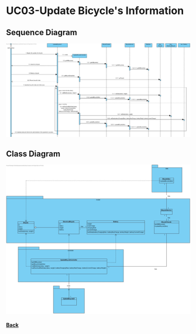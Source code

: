 # UC03-Update Bicycle's Information

##	Sequence Diagram
![UC03-Update Bicycle's Information-SD](UC03-SD.jpg)

##	Class Diagram
![UC03-Update Bicycle's Information-CD](UC03-CD.jpg)

#### [Back](../OODesign.md)